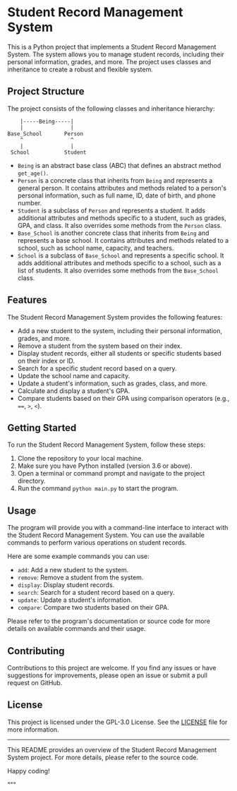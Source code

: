 # Student Record Management System

This is a Python project that implements a Student Record Management System. The system allows you to manage student records, including their personal information, grades, and more. The project uses classes and inheritance to create a robust and flexible system.

## Project Structure

The project consists of the following classes and inheritance hierarchy:

```
    |-----Being-----|
    |               |
Base_School       Person
    ^               ^
    |               |
 School           Student
```

- `Being` is an abstract base class (ABC) that defines an abstract method `get_age()`.
- `Person` is a concrete class that inherits from `Being` and represents a general person. It contains attributes and methods related to a person's personal information, such as full name, ID, date of birth, and phone number.
- `Student` is a subclass of `Person` and represents a student. It adds additional attributes and methods specific to a student, such as grades, GPA, and class. It also overrides some methods from the `Person` class.
- `Base_School` is another concrete class that inherits from `Being` and represents a base school. It contains attributes and methods related to a school, such as school name, capacity, and teachers.
- `School` is a subclass of `Base_School` and represents a specific school. It adds additional attributes and methods specific to a school, such as a list of students. It also overrides some methods from the `Base_School` class.

## Features

The Student Record Management System provides the following features:

- Add a new student to the system, including their personal information, grades, and more.
- Remove a student from the system based on their index.
- Display student records, either all students or specific students based on their index or ID.
- Search for a specific student record based on a query.
- Update the school name and capacity.
- Update a student's information, such as grades, class, and more.
- Calculate and display a student's GPA.
- Compare students based on their GPA using comparison operators (e.g., `==`, `>`, `<`).

## Getting Started

To run the Student Record Management System, follow these steps:

1. Clone the repository to your local machine.
2. Make sure you have Python installed (version 3.6 or above).
3. Open a terminal or command prompt and navigate to the project directory.
4. Run the command `python main.py` to start the program.

## Usage

The program will provide you with a command-line interface to interact with the Student Record Management System. You can use the available commands to perform various operations on student records.

Here are some example commands you can use:

- `add`: Add a new student to the system.
- `remove`: Remove a student from the system.
- `display`: Display student records.
- `search`: Search for a student record based on a query.
- `update`: Update a student's information.
- `compare`: Compare two students based on their GPA.

Please refer to the program's documentation or source code for more details on available commands and their usage.

## Contributing

Contributions to this project are welcome. If you find any issues or have suggestions for improvements, please open an issue or submit a pull request on GitHub.

## License

This project is licensed under the GPL-3.0 License. See the [LICENSE](LICENSE) file for more information.

---

This README provides an overview of the Student Record Management System project. For more details, please refer to the source code.

Happy coding!

"""
